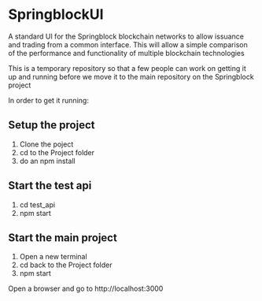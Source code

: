 # SpringblockUI
A standard UI for the Springblock blockchain networks to allow issuance and trading from a common interface.  This will allow a simple comparison of the performance and functionality of multiple blockchain technologies

This is a temporary repository so that a few people can work on getting it up and running before we move it to the main repository on the Springblock project

In order to get it running:
## Setup the project

1. Clone the poject
2. cd to the Project folder
3. do an npm install

## Start the test api

1. cd test_api
2. npm start

## Start the main project

1. Open a new terminal
2. cd back to the Project folder
3. npm start

Open a browser and go to http://localhost:3000




